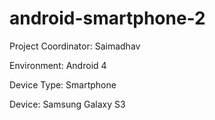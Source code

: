# android-smartphone-2
Project Coordinator: Saimadhav

Environment: Android 4

Device Type: Smartphone

Device: Samsung Galaxy S3
